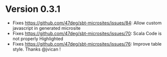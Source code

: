 # Version 0.3.1

- Fixes https://github.com/47deg/sbt-microsites/issues/84: Allow custom javascript in generated microsite
- Fixes https://github.com/47deg/sbt-microsites/issues/70: Scala Code is not properly Highlighted
- Fixes https://github.com/47deg/sbt-microsites/issues/76: Improve table style. Thanks @jvican !
